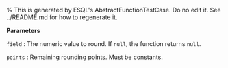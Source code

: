 % This is generated by ESQL's AbstractFunctionTestCase. Do no edit it. See ../README.md for how to regenerate it.

**Parameters**

`field`
:   The numeric value to round. If `null`, the function returns `null`.

`points`
:   Remaining rounding points. Must be constants.

